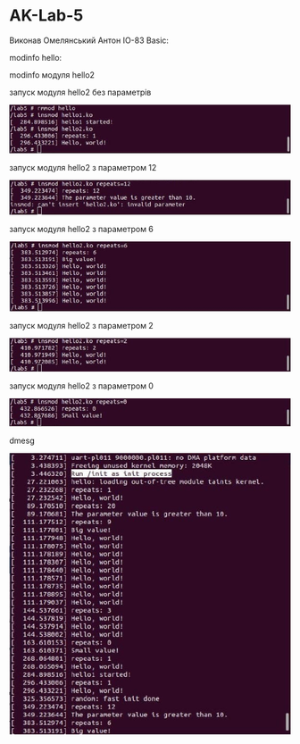 # AK-Lab-5 # 
Виконав Омелянський Антон ІО-83
Basic:

modinfo hello:





modinfo модуля hello2



запуск модуля hello2 без параметрів

![lab5](img/5.jpg)

запуск модуля hello2 з параметром 12

![lab5](img/6.jpg)

запуск модуля hello2 з параметром 6

![lab5](img/7.jpg)

запуск модуля hello2 з параметром 2

![lab5](img/8.jpg)

запуск модуля hello2 з параметром 0

![lab5](img/9.jpg)

dmesg

![lab5](img/10.jpg)

